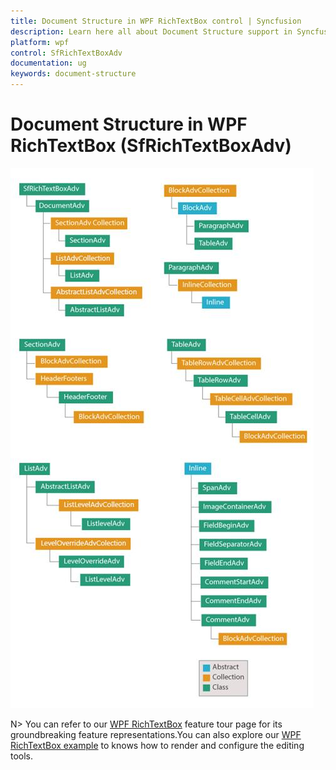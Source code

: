 ```yaml
---
title: Document Structure in WPF RichTextBox control | Syncfusion
description: Learn here all about Document Structure support in Syncfusion WPF RichTextBox (SfRichTextBoxAdv) control and more.
platform: wpf
control: SfRichTextBoxAdv
documentation: ug
keywords: document-structure
---
```

# Document Structure in WPF RichTextBox (SfRichTextBoxAdv)

![Document Structure of WPF RichTextBox](Document-Structure_images/wpf-richtextbox-document-structure.jpeg)

N> You can refer to our [WPF RichTextBox](https://www.syncfusion.com/wpf-controls/richtextbox) feature tour page for its groundbreaking feature representations.You can also explore our [WPF RichTextBox example](https://github.com/syncfusion/wpf-demos/tree/master/richtextbox) to knows how to render and configure the editing tools.